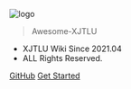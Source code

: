 ![logo](https://docsify.js.org/_media/icon.svg)

> Awesome-XJTLU



* XJTLU Wiki Since 2021.04
* ALL Rights Reserved.

[GitHub](https://github.com/robotfor1999/awesome-xjtlu)
[Get Started](README.md)

<!-- background image -->

<!--![](_media/bg.png)

<!-- background color -->

<!--![color](#f0f0f0)